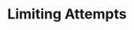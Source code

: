 ---
title: Limiting Attempts
redirect_to: https://ucfopen.github.io/Obojobo-Docs/releases/v3.4.0/authors/how_to_limit_attempts
---